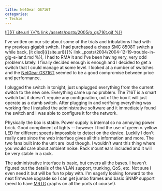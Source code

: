 ```yaml
---
title: NetGear GS716T
categories:
- Techie
---
```


[![]({{ site.url }}{% link /assets/posts/2005/o_gs716t.gif %})](http://www.netgear.com/products/details/GS716T.php)


I've written on our site about some of the trials and tribulations I had with my previous gigabit switch. I had purchased a cheap SMC 8508T switch a while back, [it died]({{site.url}}{% link _posts/2004/2004-12-19-trouble-in-gig-e-land.md %}), I had to RMA it and I've been having very, very odd problems lately. I finally decided enough is enough and I decided to get a switch that I could manage at some level. I looked at a number of switches and the [NetGear GS716T](http://www.netgear.com/products/details/GS716T.php) seemed to be a good compromise between price and performance.

I plugged the switch in tonight, just unplugged everything from the current switch to the new one. Everything came up no problem. The 716T is a smart switch but it doesn't require any configuration, out of the box it will just operate as a dumb switch. After plugging in and verifying everything was working fine I installed the administrative software and it immediately found the switch and I was able to configure it for the network.

Physically the box is stable. Power supply is internal so no annoying power brick. Good compliment of lights -- however I find the use of green v. yellow LED for different speeds impossible to detect on the device. Luckily I don't really care since the web interface gives all this information and more. The two fans built into the unit are loud though. I wouldn't want this thing where you would care about ambient noise. Rack mount ears included and it will be very stable in a rack.

The administrative interface is basic, but covers all the bases. I haven't figured out the details of the VLAN support, trunking, QoS, etc. Not sure I even need it but will be fun to play with. I'm eagerly looking forward to the next firmware upgrade so I can get jumbo frames and basic SNMP support (need to have [MRTG](http://www.mrtg.org/) graphs on all the ports of course!).
